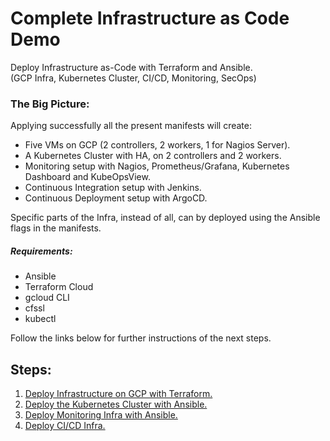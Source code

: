 # Complete Infrastructure as Code Demo

Deploy Infrastructure as-Code with Terraform and Ansible.  
(GCP Infra, Kubernetes Cluster, CI/CD, Monitoring, SecOps)

### The Big Picture:  
Applying successfully all the present manifests will create:
- Five VMs on GCP (2 controllers, 2 workers, 1 for Nagios Server).
- A Kubernetes Cluster with HA, on 2 controllers and 2 workers.
- Monitoring setup with Nagios, Prometheus/Grafana, Kubernetes Dashboard and KubeOpsView.
- Continuous Integration setup with Jenkins.
- Continuous Deployment setup with ArgoCD.

Specific parts of the Infra, instead of all, can by deployed using the Ansible flags in the manifests.

##### Requirements:
- Ansible
- Terraform Cloud
- gcloud CLI
- cfssl
- kubectl

Follow the links below for further instructions of the next steps.

## Steps:

01. [Deploy Infrastructure on GCP with Terraform.](https://github.com/xvag/instavote-infra/tree/main/gcp)
02. [Deploy the Kubernetes Cluster with Ansible.](https://github.com/xvag/instavote-infra/tree/main/cluster)
03. [Deploy Monitoring Infra with Ansible.](https://github.com/xvag/instavote-infra/tree/main/monitoring)
04. [Deploy CI/CD Infra.](https://github.com/xvag/instavote-infra/tree/main/cicd)
